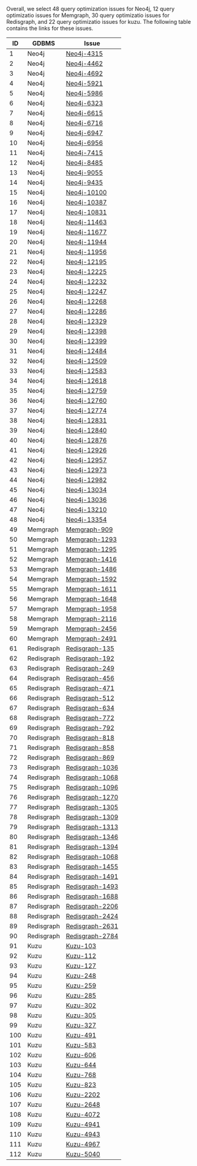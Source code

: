 Overall, we select 48 query optimization issues for Neo4j, 12 query optimizatio issues for Memgraph, 30 query optimizatio issues for Redisgraph, and 22 query optimizatio issues for kuzu. The following table contains the links for these issues. 


| ID  | GDBMS  | Issue|
|------|------|------|
| 1 |Neo4j|[Neo4j-4315](https://github.com/neo4j/neo4j/issues/4315) |
| 2 |Neo4j|[Neo4j-4462](https://github.com/neo4j/neo4j/issues/4462) |
| 3 |Neo4j|[Neo4j-4692](https://github.com/neo4j/neo4j/issues/4692) |
| 4 |Neo4j|[Neo4j-5921](https://github.com/neo4j/neo4j/issues/5921) |
| 5 |Neo4j|[Neo4j-5986](https://github.com/neo4j/neo4j/issues/5986) |
| 6 |Neo4j|[Neo4j-6323](https://github.com/neo4j/neo4j/issues/6323) |
| 7 |Neo4j|[Neo4j-6615](https://github.com/neo4j/neo4j/issues/6615) |
| 8 |Neo4j|[Neo4j-6716](https://github.com/neo4j/neo4j/issues/6716) |
| 9 |Neo4j|[Neo4j-6947](https://github.com/neo4j/neo4j/issues/6947) |
| 10 |Neo4j|[Neo4j-6956](https://github.com/neo4j/neo4j/issues/6956) |
| 11 |Neo4j|[Neo4j-7415](https://github.com/neo4j/neo4j/issues/7415) |
| 12 |Neo4j|[Neo4j-8485](https://github.com/neo4j/neo4j/issues/8485) |
| 13 |Neo4j|[Neo4j-9055](https://github.com/neo4j/neo4j/issues/9055) |
| 14 |Neo4j|[Neo4j-9435](https://github.com/neo4j/neo4j/issues/9435) |
| 15 |Neo4j|[Neo4j-10100](https://github.com/neo4j/neo4j/issues/10100) |
| 16 |Neo4j|[Neo4j-10387](https://github.com/neo4j/neo4j/issues/10387) |
| 17 |Neo4j|[Neo4j-10831](https://github.com/neo4j/neo4j/issues/10831) |
| 18 |Neo4j|[Neo4j-11463](https://github.com/neo4j/neo4j/issues/11463) |
| 19 |Neo4j|[Neo4j-11677](https://github.com/neo4j/neo4j/issues/11677) |
| 20 |Neo4j|[Neo4j-11944](https://github.com/neo4j/neo4j/issues/11944) |
| 21 |Neo4j|[Neo4j-11956](https://github.com/neo4j/neo4j/issues/11956) |
| 22 |Neo4j|[Neo4j-12195](https://github.com/neo4j/neo4j/issues/12195) |
| 23 |Neo4j|[Neo4j-12225](https://github.com/neo4j/neo4j/issues/12225) |
| 24 |Neo4j|[Neo4j-12232](https://github.com/neo4j/neo4j/issues/12232) |
| 25 |Neo4j|[Neo4j-12247](https://github.com/neo4j/neo4j/issues/12247) |
| 26 |Neo4j|[Neo4j-12268](https://github.com/neo4j/neo4j/issues/12268) |
| 27 |Neo4j|[Neo4j-12286](https://github.com/neo4j/neo4j/issues/12286) |
| 28 |Neo4j|[Neo4j-12329](https://github.com/neo4j/neo4j/issues/12329) |
| 29 |Neo4j|[Neo4j-12398](https://github.com/neo4j/neo4j/issues/12398) |
| 30 |Neo4j|[Neo4j-12399](https://github.com/neo4j/neo4j/issues/12399) |
| 31 |Neo4j|[Neo4j-12484](https://github.com/neo4j/neo4j/issues/12484) |
| 32 |Neo4j|[Neo4j-12509](https://github.com/neo4j/neo4j/issues/12509) |
| 33 |Neo4j|[Neo4j-12583](https://github.com/neo4j/neo4j/issues/12583) |
| 34 |Neo4j|[Neo4j-12618](https://github.com/neo4j/neo4j/issues/12618) |
| 35 |Neo4j|[Neo4j-12759](https://github.com/neo4j/neo4j/issues/12759) |
| 36 |Neo4j|[Neo4j-12760](https://github.com/neo4j/neo4j/issues/12760) |
| 37 |Neo4j|[Neo4j-12774](https://github.com/neo4j/neo4j/issues/12774) |
| 38 |Neo4j|[Neo4j-12831](https://github.com/neo4j/neo4j/issues/12831) |
| 39 |Neo4j|[Neo4j-12840](https://github.com/neo4j/neo4j/issues/12840) |
| 40 |Neo4j|[Neo4j-12876](https://github.com/neo4j/neo4j/issues/12876) |
| 41 |Neo4j|[Neo4j-12926](https://github.com/neo4j/neo4j/issues/12926) |
| 42 |Neo4j|[Neo4j-12957](https://github.com/neo4j/neo4j/issues/12957) |
| 43 |Neo4j|[Neo4j-12973](https://github.com/neo4j/neo4j/issues/12973) |
| 44 |Neo4j|[Neo4j-12982](https://github.com/neo4j/neo4j/issues/12982) |
| 45 |Neo4j|[Neo4j-13034](https://github.com/neo4j/neo4j/issues/13034) |
| 46 |Neo4j|[Neo4j-13036](https://github.com/neo4j/neo4j/issues/13036) |
| 47 |Neo4j|[Neo4j-13210](https://github.com/neo4j/neo4j/issues/13210) |
| 48 |Neo4j|[Neo4j-13354](https://github.com/neo4j/neo4j/issues/13354) |
| 49 |Memgraph|[Memgraph-909](https://github.com/memgraph/memgraph/issues/909) |
| 50 |Memgraph|[Memgraph-1293](https://github.com/memgraph/memgraph/issues/1293) |
| 51 |Memgraph|[Memgraph-1295](https://github.com/memgraph/memgraph/issues/1295) |
| 52 |Memgraph|[Memgraph-1416](https://github.com/memgraph/memgraph/issues/1416) |
| 53 |Memgraph|[Memgraph-1486](https://github.com/memgraph/memgraph/issues/1486) |
| 54 |Memgraph|[Memgraph-1592](https://github.com/memgraph/memgraph/issues/1592) |
| 55 |Memgraph|[Memgraph-1611](https://github.com/memgraph/memgraph/issues/1611) |
| 56 |Memgraph|[Memgraph-1648](https://github.com/memgraph/memgraph/issues/1648) |
| 57 |Memgraph|[Memgraph-1958](https://github.com/memgraph/memgraph/issues/1958) |
| 58 |Memgraph|[Memgraph-2116](https://github.com/memgraph/memgraph/issues/2116) |
| 59 |Memgraph|[Memgraph-2456](https://github.com/memgraph/memgraph/issues/2456) |
| 60 |Memgraph|[Memgraph-2491](https://github.com/memgraph/memgraph/issues/2491) |
| 61 |Redisgraph|[Redisgraph-135](https://github.com/RedisGraph/RedisGraph/issues/135) |
| 62 |Redisgraph|[Redisgraph-192](https://github.com/RedisGraph/RedisGraph/issues/192) |
| 63 |Redisgraph|[Redisgraph-249](https://github.com/RedisGraph/RedisGraph/issues/249) |
| 64 |Redisgraph|[Redisgraph-456](https://github.com/RedisGraph/RedisGraph/issues/456) |
| 65 |Redisgraph|[Redisgraph-471](https://github.com/RedisGraph/RedisGraph/issues/471) |
| 66 |Redisgraph|[Redisgraph-512](https://github.com/RedisGraph/RedisGraph/issues/512) |
| 67 |Redisgraph|[Redisgraph-634](https://github.com/RedisGraph/RedisGraph/issues/634) |
| 68 |Redisgraph|[Redisgraph-772](https://github.com/RedisGraph/RedisGraph/issues/772) |
| 69 |Redisgraph|[Redisgraph-792](https://github.com/RedisGraph/RedisGraph/issues/792) |
| 70 |Redisgraph|[Redisgraph-818](https://github.com/RedisGraph/RedisGraph/issues/818) |
| 71 |Redisgraph|[Redisgraph-858](https://github.com/RedisGraph/RedisGraph/issues/858) |
| 72 |Redisgraph|[Redisgraph-869](https://github.com/RedisGraph/RedisGraph/issues/869) |
| 73 |Redisgraph|[Redisgraph-1036](https://github.com/RedisGraph/RedisGraph/issues/1036) |
| 74 |Redisgraph|[Redisgraph-1068](https://github.com/RedisGraph/RedisGraph/issues/1068) |
| 75 |Redisgraph|[Redisgraph-1096](https://github.com/RedisGraph/RedisGraph/issues/1096) |
| 76 |Redisgraph|[Redisgraph-1270](https://github.com/RedisGraph/RedisGraph/issues/1270) |
| 77 |Redisgraph|[Redisgraph-1305](https://github.com/RedisGraph/RedisGraph/issues/1305) |
| 78 |Redisgraph|[Redisgraph-1309](https://github.com/RedisGraph/RedisGraph/issues/1309) |
| 79 |Redisgraph|[Redisgraph-1313](https://github.com/RedisGraph/RedisGraph/issues/1313) |
| 80 |Redisgraph|[Redisgraph-1346](https://github.com/RedisGraph/RedisGraph/issues/1346) |
| 81 |Redisgraph|[Redisgraph-1394](https://github.com/RedisGraph/RedisGraph/issues/1394) |
| 82 |Redisgraph|[Redisgraph-1068](https://github.com/RedisGraph/RedisGraph/issues/1068) |
| 83 |Redisgraph|[Redisgraph-1455](https://github.com/RedisGraph/RedisGraph/issues/1455) |
| 84 |Redisgraph|[Redisgraph-1491](https://github.com/RedisGraph/RedisGraph/issues/1491) |
| 85 |Redisgraph|[Redisgraph-1493](https://github.com/RedisGraph/RedisGraph/issues/1493) |
| 86 |Redisgraph|[Redisgraph-1688](https://github.com/RedisGraph/RedisGraph/issues/1688) |
| 87 |Redisgraph|[Redisgraph-2206](https://github.com/RedisGraph/RedisGraph/issues/2206) |
| 88 |Redisgraph|[Redisgraph-2424](https://github.com/RedisGraph/RedisGraph/issues/2424) |
| 89 |Redisgraph|[Redisgraph-2631](https://github.com/RedisGraph/RedisGraph/issues/2631) |
| 90 |Redisgraph|[Redisgraph-2784](https://github.com/RedisGraph/RedisGraph/issues/2784) |
| 91 |Kuzu|[Kuzu-103](https://github.com/kuzudb/kuzu/issues/103) |
| 92 |Kuzu|[Kuzu-112](https://github.com/kuzudb/kuzu/issues/112) |
| 93 |Kuzu|[Kuzu-127](https://github.com/kuzudb/kuzu/issues/127) |
| 94 |Kuzu|[Kuzu-248](https://github.com/kuzudb/kuzu/issues/248) |
| 95 |Kuzu|[Kuzu-259](https://github.com/kuzudb/kuzu/issues/259) |
| 96 |Kuzu|[Kuzu-285](https://github.com/kuzudb/kuzu/issues/285) |
| 97 |Kuzu|[Kuzu-302](https://github.com/kuzudb/kuzu/issues/302) |
| 98 |Kuzu|[Kuzu-305](https://github.com/kuzudb/kuzu/issues/305) |
| 99 |Kuzu|[Kuzu-327](https://github.com/kuzudb/kuzu/issues/327) |
| 100 |Kuzu|[Kuzu-491](https://github.com/kuzudb/kuzu/issues/491) |
| 101 |Kuzu|[Kuzu-583](https://github.com/kuzudb/kuzu/issues/583) |
| 102 |Kuzu|[Kuzu-606](https://github.com/kuzudb/kuzu/issues/606) |
| 103 |Kuzu|[Kuzu-644](https://github.com/kuzudb/kuzu/issues/644) |
| 104 |Kuzu|[Kuzu-768](https://github.com/kuzudb/kuzu/issues/768) |
| 105 |Kuzu|[Kuzu-823](https://github.com/kuzudb/kuzu/issues/823) |
| 106 |Kuzu|[Kuzu-2202](https://github.com/kuzudb/kuzu/issues/2202) |
| 107 |Kuzu|[Kuzu-2648](https://github.com/kuzudb/kuzu/issues/2648) |
| 108 |Kuzu|[Kuzu-4072](https://github.com/kuzudb/kuzu/issues/4072) |
| 109 |Kuzu|[Kuzu-4941](https://github.com/kuzudb/kuzu/issues/4941) |
| 110 |Kuzu|[Kuzu-4943](https://github.com/kuzudb/kuzu/issues/4943) |
| 111 |Kuzu|[Kuzu-4967](https://github.com/kuzudb/kuzu/issues/4967) |
| 112 |Kuzu|[Kuzu-5040](https://github.com/kuzudb/kuzu/issues/5040) |
